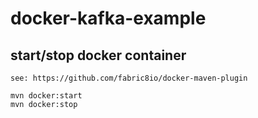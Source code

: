 # docker-kafka-example

## start/stop docker container
    see: https://github.com/fabric8io/docker-maven-plugin

    mvn docker:start
    mvn docker:stop